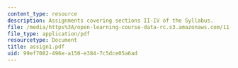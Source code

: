```yaml
---
content_type: resource
description: Assignments covering sections II-IV of the Syllabus.
file: /media/https%3A/open-learning-course-data-rc.s3.amazonaws.com/11-701-introduction-to-planning-institutional-processes-in-developing-countries-fall-2003/99ef7082496ea150e3847c5dce05a6ad_assign1.pdf
file_type: application/pdf
resourcetype: Document
title: assign1.pdf
uid: 99ef7082-496e-a150-e384-7c5dce05a6ad
---
```

